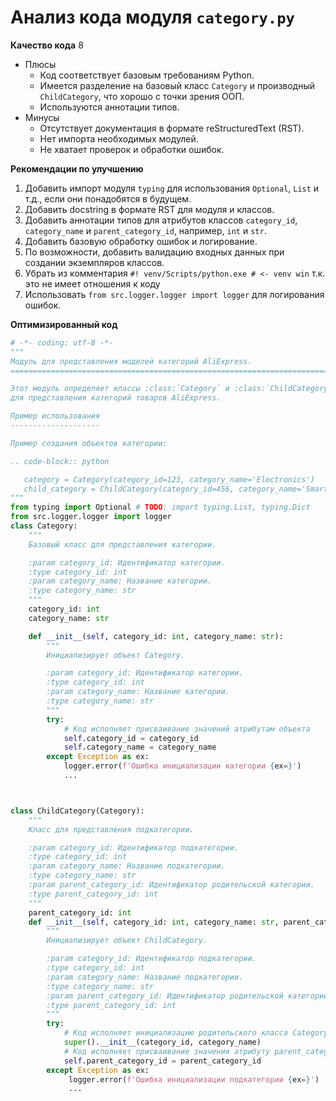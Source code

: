 # Анализ кода модуля `category.py`

**Качество кода**
8
- Плюсы
    - Код соответствует базовым требованиям Python.
    - Имеется разделение на базовый класс `Category` и производный `ChildCategory`, что хорошо с точки зрения ООП.
    -  Используются аннотации типов.
- Минусы
    - Отсутствует документация в формате reStructuredText (RST).
    - Нет импорта необходимых модулей.
    - Не хватает проверок и обработки ошибок.

**Рекомендации по улучшению**

1.  Добавить импорт модуля `typing` для использования `Optional`, `List` и т.д., если они понадобятся в будущем.
2.  Добавить docstring в формате RST для модуля и классов.
3.  Добавить аннотации типов для атрибутов классов `category_id`, `category_name` и `parent_category_id`, например, `int` и `str`.
4.  Добавить базовую обработку ошибок и логирование.
5.  По возможности, добавить валидацию входных данных при создании экземпляров классов.
6. Убрать из комментария `#! venv/Scripts/python.exe # <- venv win` т.к. это не имеет отношения к коду
7. Использовать `from src.logger.logger import logger` для логирования ошибок.

**Оптимизированный код**

```python
# -*- coding: utf-8 -*-
"""
Модуль для представления моделей категорий AliExpress.
=========================================================================================

Этот модуль определяет классы :class:`Category` и :class:`ChildCategory`
для представления категорий товаров AliExpress.

Пример использования
--------------------

Пример создания объектов категории:

.. code-block:: python

   category = Category(category_id=123, category_name='Electronics')
   child_category = ChildCategory(category_id=456, category_name='Smartphones', parent_category_id=123)
"""
from typing import Optional # TODO: import typing.List, typing.Dict
from src.logger.logger import logger
class Category:
    """
    Базовый класс для представления категории.

    :param category_id: Идентификатор категории.
    :type category_id: int
    :param category_name: Название категории.
    :type category_name: str
    """
    category_id: int
    category_name: str

    def __init__(self, category_id: int, category_name: str):
        """
        Инициализирует объект Category.

        :param category_id: Идентификатор категории.
        :type category_id: int
        :param category_name: Название категории.
        :type category_name: str
        """
        try:
            # Код исполняет присваивание значений атрибутам объекта
            self.category_id = category_id
            self.category_name = category_name
        except Exception as ex:
            logger.error(f'Ошибка инициализации категории {ex=}')
            ...



class ChildCategory(Category):
    """
    Класс для представления подкатегории.

    :param category_id: Идентификатор подкатегории.
    :type category_id: int
    :param category_name: Название подкатегории.
    :type category_name: str
    :param parent_category_id: Идентификатор родительской категории.
    :type parent_category_id: int
    """
    parent_category_id: int
    def __init__(self, category_id: int, category_name: str, parent_category_id: int):
        """
        Инициализирует объект ChildCategory.

        :param category_id: Идентификатор подкатегории.
        :type category_id: int
        :param category_name: Название подкатегории.
        :type category_name: str
        :param parent_category_id: Идентификатор родительской категории.
        :type parent_category_id: int
        """
        try:
            # Код исполняет инициализацию родительского класса Category
            super().__init__(category_id, category_name)
            # Код исполняет присваивание значения атрибуту parent_category_id
            self.parent_category_id = parent_category_id
        except Exception as ex:
             logger.error(f'Ошибка инициализации подкатегории {ex=}')
             ...
```